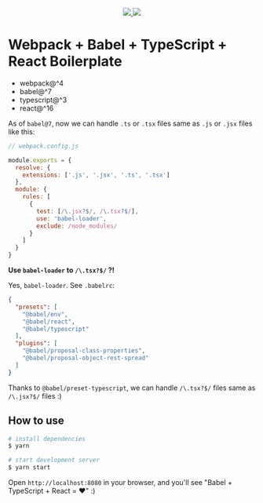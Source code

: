 <p align="center">
  <a href="https://david-dm.org/saltyshiomix/babel-typescript-react-boilerplate">
    <img src="https://david-dm.org/saltyshiomix/babel-typescript-react-boilerplate.svg">
  </a>
  <a href="https://david-dm.org/saltyshiomix/babel-typescript-react-boilerplate?type=dev">
    <img src="https://david-dm.org/saltyshiomix/babel-typescript-react-boilerplate/dev-status.svg">
  </a>
</p>

# Webpack + Babel + TypeScript + React Boilerplate

- webpack@^4
- babel@^7
- typescript@^3
- react@^16

As of `babel@7`, now we can handle `.ts` or `.tsx` files same as `.js` or `.jsx` files like this:

```js
// webpack.config.js

module.exports = {
  resolve: {
    extensions: ['.js', '.jsx', '.ts', '.tsx']
  },
  module: {
    rules: [
      {
        test: [/\.jsx?$/, /\.tsx?$/],
        use: 'babel-loader',
        exclude: /node_modules/
      }
    ]
  }
}
```

**Use `babel-loader` to `/\.tsx?$/` ?!**

Yes, `babel-loader`. See `.babelrc`:

```json
{
  "presets": [
    "@babel/env",
    "@babel/react",
    "@babel/typescript"
  ],
  "plugins": [
    "@babel/proposal-class-properties",
    "@babel/proposal-object-rest-spread"
  ]
}
```

Thanks to `@babel/preset-typescript`, we can handle `/\.tsx?$/` files same as `/\.jsx?$/` files :)

## How to use

```bash
# install dependencies
$ yarn

# start development server
$ yarn start
```

Open `http://localhost:8080` in your browser, and you'll see "Babel + TypeScript + React = ❤️" :)
